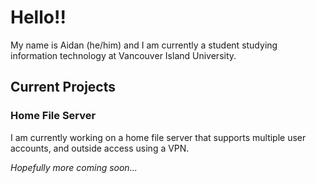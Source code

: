 # Hello!!
My name is Aidan (he/him) and I am currently a student studying information technology at Vancouver Island University.

## Current Projects
### Home File Server
I am currently working on a home file server that supports multiple user accounts, and outside access using a VPN.

*Hopefully more coming soon...*








<!--
**aidanmadsen/aidanmadsen** is a ✨ _special_ ✨ repository because its `README.md` (this file) appears on your GitHub profile.

Here are some ideas to get you started:

- 🔭 I’m currently working on ...
- 🌱 I’m currently learning ...
- 👯 I’m looking to collaborate on ...
- 🤔 I’m looking for help with ...
- 💬 Ask me about ...
- 📫 How to reach me: ...
- 😄 Pronouns: ...
- ⚡ Fun fact: ...
-->
